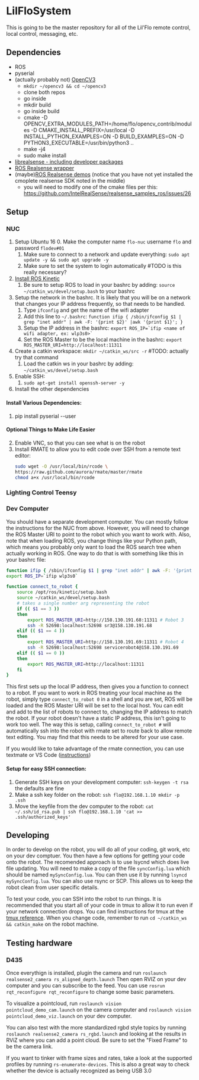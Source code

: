 # LilFloSystem
This is going to be the master repository for all of the Lil'Flo remote control, local control, messaging, etc.

## Dependencies
- ROS
- pyserial 
- (actually probably not) [OpenCV3](https://docs.opencv.org/3.4.3/d7/d9f/tutorial_linux_install.html)
    - `mkdir ~/opencv3 && cd ~/opencv3`
    - clone both repos
    - go inside
    - mkdir build
    - go inside build
    - cmake -D OPENCV_EXTRA_MODULES_PATH=/home/flo/opencv_contrib/modules -D CMAKE_INSTALL_PREFIX=/usr/local -D INSTALL_PYTHON_EXAMPLES=ON -D BUILD_EXAMPLES=ON -D PYTHON3_EXECUTABLE=/usr/bin/python3 ..
    - make -j4
    - sudo make install
- [librealsense - including developer packages](https://github.com/IntelRealSense/librealsense/blob/master/doc/distribution_linux.md#installing-the-packages)
- [ROS Realsense wrapper](https://github.com/intel-ros/realsense)
- (maybe)[ROS Realsense demos](https://github.com/IntelRealSense/realsense_samples_ros.git)
  (notice that you have not yet installed the cmoplete realsense SDK noted in the 
  middle)
    - you will need to modify one of the cmake files per this: https://github.com/IntelRealSense/realsense_samples_ros/issues/26

## Setup

### NUC
1. Setup Ubuntu 16
    0. Make the computer name `flo-nuc` username `flo` and password `flodev#01`
    1. Make sure to connect to a network and update everything: 
        `sudo apt update -y && sudo apt upgrade -y`
    2. Make sure to set the system to login automatically #TODO is this really 
       necessary?
2. [Install ROS Kinetic](http://wiki.ros.org/kinetic/Installation)
    1. Be sure to setup ROS to load in your bashrc by adding: 
       `source ~/catkin_ws/devel/setup.bash` to your bashrc
3.  Setup the network in the bashrc. It is likely that you will be on a network 
    that changes your IP address frequently, so that needs to be handled. 
    1. Type `ifconfig` and get the name of the wifi adapter
    2. Add this line to `~/.bashrc`: 
       `function ifip { /sbin/ifconfig $1 | grep "inet addr" | awk -F: '{print $2}' |awk '{print $1}'; }`
    3. Setup the IP address in the bashrc: 
       `` export ROS_IP=`ifip <name of wifi adapter, ex: wlp3s0>` ``
    4. Set the ROS Master to be the local machine in the bashrc: 
       `export ROS_MASTER_URI=http://localhost:11311`
3. Create a catkin workspace: `mkdir ~/catkin_ws/src -r` #TODO: actually try that command
    1. Load the catkin ws in your bashrc by adding: `~/catkin_ws/devel/setup.bash`
5. Enable SSH: 
    1. `sudo apt-get install openssh-server -y`
6. Install the other dependencies


#### Install Various Dependencies:
1. pip install pyserial --user

#### Optional Things to Make Life Easier
2. Enable VNC, so that you can see what is on the robot
3. Install RMATE to allow you to edit code over SSH from a remote text editor:
    ```bash
    sudo wget -O /usr/local/bin/rcode \
    https://raw.github.com/aurora/rmate/master/rmate
    chmod a+x /usr/local/bin/rcode
    ```

### Lighting Control Teensy

### Dev Computer
You should have a separate development computer. You can mostly follow the 
instructions for the NUC from above. 
However, you will need to change the ROS Master URI to point to the robot which 
you want to work with. Also, note that when loading ROS, you change things like
your Python path, which means you probably only want to load the ROS search tree
when actually working in ROS. One way to do that is with something like this in
your bashrc file:

```bash
function ifip { /sbin/ifconfig $1 | grep "inet addr" | awk -F: '{print $2}' |awk '{print $1}'; }
export ROS_IP=`ifip wlp3s0`

function connect_to_robot {
    source /opt/ros/kinetic/setup.bash
    source ~/catkin_ws/devel/setup.bash
    # takes a single number arg representing the robot
    if (( $1 == 3 ))
    then
        export ROS_MASTER_URI=http://158.130.191.68:11311 # Robot 3
        ssh -R 52698:localhost:52698 sr3@158.130.191.68
    elif (( $1 == 4 ))
    then
        export ROS_MASTER_URI=http://158.130.191.69:11311 # Robot 4
        ssh -R 52698:localhost:52698 servicerobot4@158.130.191.69
    elif (( $1 == 0 ))
    then
        export ROS_MASTER_URI=http://localhost:11311
    fi
}
```
This first sets up the local IP address, then gives you a function to connect to
a robot. If you want to work in ROS treating your local machine as the robot, 
simply type `connect_to_robot 0` in a shell and you are set, ROS will be loaded
and the ROS Master URI will be set to the local host. You can edit and add to the
list of robots to connect to, changing the IP address to match the robot. If
your robot doesn't have a static IP address, this isn't going to work too well. 
The way this is setup, calling `connect_to_robot #` will automatically ssh into 
the robot with rmate set to route back to allow remote text editing. You may
find that this needs to be altered for your use case. 

If you would like to take advantage of the rmate connection, you can use textmate
or VS Code ([instructions](http://michaelsobrepera.com/guides/vscode.html))

#### Setup for easy SSH connection:
1. Generate SSH keys on your development computer: `ssh-keygen -t rsa` the defaults are fine
2. Make a ssh key folder on the robot: `ssh flo@192.168.1.10 mkdir -p .ssh` 
3. Move the keyfile from the dev computer to the robot: 
   `` cat ~/.ssh/id_rsa.pub | ssh flo@192.168.1.10 'cat >> .ssh/authorized_keys' ``


## Developing
In order to develop on the robot, you will do all of your coding, git work, etc 
on your dev comptuer. You then have a few options for getting your code onto the 
robot. The recomended approach is to use lsycnd which does live file updating.
You will need to make a copy of the file `syncConfig.lua` which should be named
`mySyncConfig.lua`. You can then use it by running `lsyncd mySyncConfig.lua`. 
You can also use rsync or SCP. This allows us to keep the robot 
clean from user specific details. 

To test your code, you can SSH into the robot to run things. It is recommended
that you start all of your code in tmux to allow it to run even if your network 
connection drops. You can find instructions for tmux at the 
[tmux reference](https://tmuxcheatsheet.com/). When you change code, remember
to run `cd ~/catkin_ws && catkin_make` on the robot machine.  

## Testing hardware
### D435
Once everythign is installed, plugin the camera and run 
`roslaunch realsense2_camera rs_aligned_depth.launch` Then open RVIZ on your dev
computer and you can
subscribe to the feed. You can use `rosrun rqt_reconfigure rqt_reconfigure` to 
change some basic parameters. 

To visualize a pointcloud, run `roslaunch vision pointcloud_demo_cam.launch` on
the camera computer and `roslaunch vision pointcloud_demo_viz.launch` on your
dev computer. 

You can also test with the more standardized rgbd style topics by running 
`roslaunch realsense2_camera rs_rgbd.launch` and looking at the results in RViZ
where you can add a point cloud. Be sure to set the "Fixed Frame" to be the
camera link.

If you want to tinker with frame sizes and rates, take a look at the supported 
profiles by running `rs-enumerate-devices`. This is also a great way to check 
whether the device is actually recognized as being USB 3.0